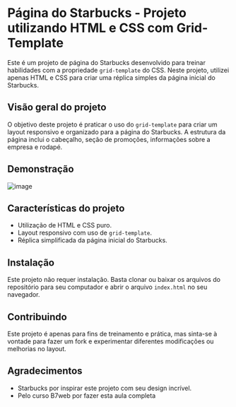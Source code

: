 # Página do Starbucks - Projeto utilizando HTML e CSS com Grid-Template

Este é um projeto de página do Starbucks desenvolvido para treinar habilidades com a propriedade `grid-template` do CSS. Neste projeto, utilizei apenas HTML e CSS para criar uma réplica simples da página inicial do Starbucks.

## Visão geral do projeto

O objetivo deste projeto é praticar o uso do `grid-template` para criar um layout responsivo e organizado para a página do Starbucks. A estrutura da página inclui o cabeçalho, seção de promoções, informações sobre a empresa e rodapé.

## Demonstração

![image](https://github.com/aureliodeboa/Starbucks/assets/53971991/9308d6d6-0155-4786-9cce-f1ef95051e46)


## Características do projeto

- Utilização de HTML e CSS puro.
- Layout responsivo com uso de `grid-template`.
- Réplica simplificada da página inicial do Starbucks.

## Instalação

Este projeto não requer instalação. Basta clonar ou baixar os arquivos do repositório para seu computador e abrir o arquivo `index.html` no seu navegador.




## Contribuindo

Este projeto é apenas para fins de treinamento e prática, mas sinta-se à vontade para fazer um fork e experimentar diferentes modificações ou melhorias no layout.


## Agradecimentos

- Starbucks por inspirar este projeto com seu design incrível.
- Pelo curso B7web por fazer esta aula completa 



